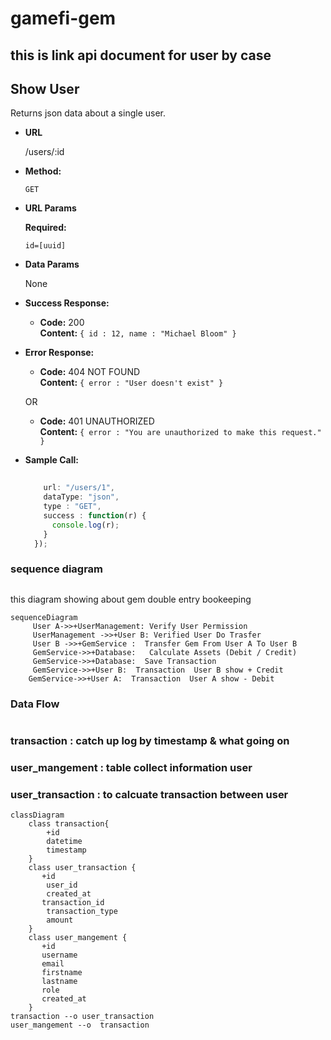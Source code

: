 # gamefi-gem
## this is link api document for user by case

**Show User**
----
  Returns json data about a single user.

* **URL**

  /users/:id

* **Method:**

  `GET`
  
*  **URL Params**

   **Required:**
 
   `id=[uuid]`

* **Data Params**

  None

* **Success Response:**

  * **Code:** 200 <br />
    **Content:** `{ id : 12, name : "Michael Bloom" }`
 
* **Error Response:**

  * **Code:** 404 NOT FOUND <br />
    **Content:** `{ error : "User doesn't exist" }`

  OR

  * **Code:** 401 UNAUTHORIZED <br />
    **Content:** `{ error : "You are unauthorized to make this request." }`

* **Sample Call:**

  ```javascript
    
      url: "/users/1",
      dataType: "json",
      type : "GET",
      success : function(r) {
        console.log(r);
      }
    });
  ```

### sequence diagram
##
this diagram showing about gem double entry bookeeping 


``` mermaid 
sequenceDiagram
     User A->>+UserManagement: Verify User Permission
     UserManagement ->>+User B: Verified User Do Trasfer
     User B ->>+GemService :  Transfer Gem From User A To User B
     GemService->>+Database:   Calculate Assets (Debit / Credit)
     GemService->>+Database:  Save Transaction
     GemService->>+User B:  Transaction  User B show + Credit
    GemService->>+User A:  Transaction  User A show - Debit
```


### Data Flow
#
### transaction : catch up log by timestamp & what going on

### user_mangement : table collect information user

### user_transaction : to calcuate transaction between user



``` mermaid
classDiagram
    class transaction{
        +id
        datetime
        timestamp
    }
    class user_transaction {
       +id
        user_id
        created_at
       transaction_id
        transaction_type
        amount
    }
    class user_mangement {
       +id
       username
       email
       firstname
       lastname
       role
       created_at
    }
transaction --o user_transaction
user_mangement --o  transaction

```
